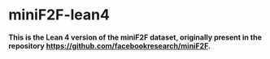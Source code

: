 # miniF2F-lean4
**This is the Lean 4 version of the miniF2F dataset, originally present in the repository https://github.com/facebookresearch/miniF2F.**
